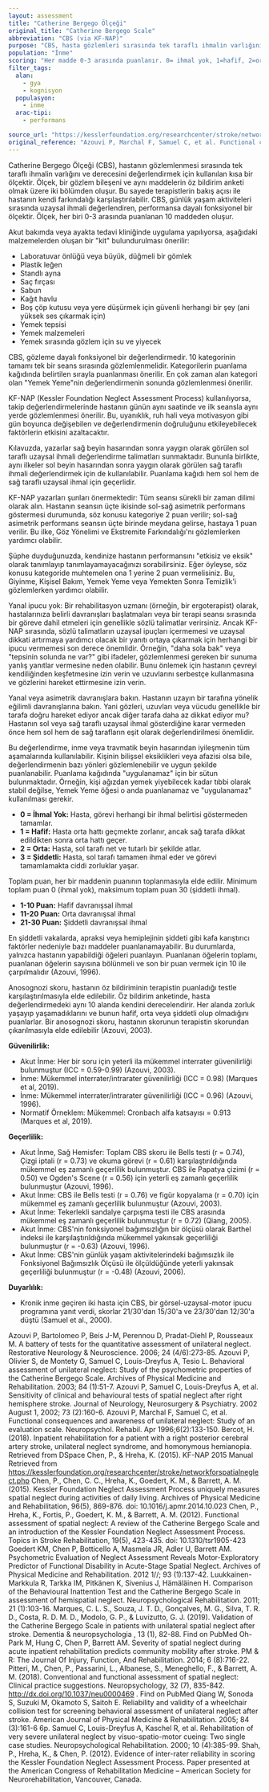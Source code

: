 ```yaml
---
layout: assessment
title: "Catherine Bergego Ölçeği"
original_title: "Catherine Bergego Scale"
abbreviation: "CBS (via KF-NAP)"
purpose: "CBS, hasta gözlemleri sırasında tek taraflı ihmalin varlığını ve derecesini değerlendirmek için tasarlanmış kısa bir ölçektir. Terapistlerin bakış açısı ve hastanın farkındalığını karşılaştırmak için aynı maddelerin hem gözlemsel bir bileşeni hem de öz bildirim anketini içerir."
population: "İnme"
scoring: "Her madde 0-3 arasında puanlanır. 0= ihmal yok, 1=hafif, 2=orta, 3=şiddetli. Minimum toplam puan 0 (ihmal yok), maksimum toplam puan 30 (şiddetli ihmal)."
filter_tags:
  alan:
    - gya
    - kognisyon
  populasyon:
    - inme
  arac-tipi:
    - performans

source_url: "https://kesslerfoundation.org/researchcenter/stroke/networkforspatialneglect.php"
original_reference: "Azouvi P, Marchal F, Samuel C, et al. Functional consequences and awareness of unilateral neglect: Study of an evaluation scale. Neuropsychol. Rehabil. Apr 1996;6(2):133-150."
---
```






Catherine Bergego Ölçeği (CBS), hastanın gözlemlenmesi sırasında tek taraflı ihmalin varlığını ve derecesini değerlendirmek için kullanılan kısa bir ölçektir. Ölçek, bir gözlem bileşeni ve aynı maddelerin öz bildirim anketi olmak üzere iki bölümden oluşur. Bu sayede terapistlerin bakış açısı ile hastanın kendi farkındalığı karşılaştırılabilir. CBS, günlük yaşam aktiviteleri sırasında uzaysal ihmali değerlendiren, performansa dayalı fonksiyonel bir ölçektir. Ölçek, her biri 0-3 arasında puanlanan 10 maddeden oluşur.


Akut bakımda veya ayakta tedavi kliniğinde uygulama yapılıyorsa, aşağıdaki malzemelerden oluşan bir "kit" bulundurulması önerilir:

*   Laboratuvar önlüğü veya büyük, düğmeli bir gömlek
*   Plastik leğen
*   Standlı ayna
*   Saç fırçası
*   Sabun
*   Kağıt havlu
*   Boş çöp kutusu veya yere düşürmek için güvenli herhangi bir şey (ani yüksek ses çıkarmak için)
*   Yemek tepsisi
*   Yemek malzemeleri
*   Yemek sırasında gözlem için su ve yiyecek


CBS, gözleme dayalı fonksiyonel bir değerlendirmedir. 10 kategorinin tamamı tek bir seans sırasında gözlemlenmelidir. Kategorilerin puanlama kağıdında belirtilen sırayla puanlanması önerilir. En çok zaman alan kategori olan "Yemek Yeme"nin değerlendirmenin sonunda gözlemlenmesi önerilir.

KF-NAP (Kessler Foundation Neglect Assessment Process) kullanılıyorsa, takip değerlendirmelerinde hastanın günün aynı saatinde ve ilk seansla aynı yerde gözlemlenmesi önerilir. Bu, uyanıklık, ruh hali veya motivasyon gibi gün boyunca değişebilen ve değerlendirmenin doğruluğunu etkileyebilecek faktörlerin etkisini azaltacaktır.

Kılavuzda, yazarlar sağ beyin hasarından sonra yaygın olarak görülen sol taraflı uzaysal ihmali değerlendirme talimatları sunmaktadır. Bununla birlikte, aynı ilkeler sol beyin hasarından sonra yaygın olarak görülen sağ taraflı ihmali değerlendirmek için de kullanılabilir. Puanlama kağıdı hem sol hem de sağ taraflı uzaysal ihmal için geçerlidir.

KF-NAP yazarları şunları önermektedir: Tüm seansı sürekli bir zaman dilimi olarak alın. Hastanın seansın üçte ikisinde sol-sağ asimetrik performans göstermesi durumunda, söz konusu kategoriye 2 puan verilir; sol-sağ asimetrik performans seansın üçte birinde meydana gelirse, hastaya 1 puan verilir. Bu ilke, Göz Yönelimi ve Ekstremite Farkındalığı'nı gözlemlerken yardımcı olabilir.

Şüphe duyduğunuzda, kendinize hastanın performansını "etkisiz ve eksik" olarak tanımlayıp tanımlayamayacağınızı sorabilirsiniz. Eğer öyleyse, söz konusu kategoride muhtemelen ona 1 yerine 2 puan vermelisiniz. Bu, Giyinme, Kişisel Bakım, Yemek Yeme veya Yemekten Sonra Temizlik'i gözlemlerken yardımcı olabilir.

Yanal ipucu yok: Bir rehabilitasyon uzmanı (örneğin, bir ergoterapist) olarak, hastalarınıza belirli davranışları başlatmaları veya bir terapi seansı sırasında bir göreve dahil etmeleri için genellikle sözlü talimatlar verirsiniz. Ancak KF-NAP sırasında, sözlü talimatların uzaysal ipuçları içermemesi ve uzaysal dikkati artırmaya yardımcı olacak bir yanıtı ortaya çıkarmak için herhangi bir ipucu vermemesi son derece önemlidir. Örneğin, "daha sola bak" veya "tepsinin solunda ne var?" gibi ifadeler, gözlemlenmesi gereken bir sunuma yanlış yanıtlar vermesine neden olabilir. Bunu önlemek için hastanın çevreyi kendiliğinden keşfetmesine izin verin ve uzuvlarını serbestçe kullanmasına ve gözlerini hareket ettirmesine izin verin.

Yanal veya asimetrik davranışlara bakın. Hastanın uzayın bir tarafına yönelik eğilimli davranışlarına bakın. Yani gözleri, uzuvları veya vücudu genellikle bir tarafa doğru hareket ediyor ancak diğer tarafa daha az dikkat ediyor mu? Hastanın sol veya sağ taraflı uzaysal ihmal gösterdiğine karar vermeden önce hem sol hem de sağ tarafların eşit olarak değerlendirilmesi önemlidir.

Bu değerlendirme, inme veya travmatik beyin hasarından iyileşmenin tüm aşamalarında kullanılabilir. Kişinin bilişsel eksiklikleri veya afazisi olsa bile, değerlendirmenin bazı yönleri gözlemlenebilir ve uygun şekilde puanlanabilir. Puanlama kağıdında "uygulanamaz" için bir sütun bulunmaktadır. Örneğin, kişi ağızdan yemek yiyebilecek kadar tıbbi olarak stabil değilse, Yemek Yeme öğesi o anda puanlanamaz ve "uygulanamaz" kullanılması gerekir.


*   **0 = İhmal Yok:** Hasta, görevi herhangi bir ihmal belirtisi göstermeden tamamlar.
*   **1 = Hafif:** Hasta orta hattı geçmekte zorlanır, ancak sağ tarafa dikkat edildikten sonra orta hattı geçer.
*   **2 = Orta:** Hasta, sol tarafı net ve tutarlı bir şekilde atlar.
*   **3 = Şiddetli:** Hasta, sol tarafı tamamen ihmal eder ve görevi tamamlamakta ciddi zorluklar yaşar.

Toplam puan, her bir maddenin puanının toplanmasıyla elde edilir. Minimum toplam puan 0 (ihmal yok), maksimum toplam puan 30 (şiddetli ihmal).


*   **1-10 Puan:** Hafif davranışsal ihmal
*   **11-20 Puan:** Orta davranışsal ihmal
*   **21-30 Puan:** Şiddetli davranışsal ihmal

En şiddetli vakalarda, apraksi veya hemiplejinin şiddeti gibi kafa karıştırıcı faktörler nedeniyle bazı maddeler puanlanamayabilir. Bu durumlarda, yalnızca hastanın yapabildiği öğeleri puanlayın. Puanlanan öğelerin toplamı, puanlanan öğelerin sayısına bölünmeli ve son bir puan vermek için 10 ile çarpılmalıdır (Azouvi, 1996).

Anosognozi skoru, hastanın öz bildiriminin terapistin puanladığı testle karşılaştırılmasıyla elde edilebilir. Öz bildirim anketinde, hasta değerlendirmedeki aynı 10 alanda kendini derecelendirir. Her alanda zorluk yaşayıp yaşamadıklarını ve bunun hafif, orta veya şiddetli olup olmadığını puanlarlar. Bir anosognozi skoru, hastanın skorunun terapistin skorundan çıkarılmasıyla elde edilebilir (Azouvi, 2003).


**Güvenilirlik:**

*   Akut İnme: Her bir soru için yeterli ila mükemmel interrater güvenilirliği bulunmuştur (ICC = 0.59-0.99) (Azouvi, 2003).
*   İnme: Mükemmel interrater/intrarater güvenilirliği (ICC = 0.98) (Marques et al, 2019).
*   İnme: Mükemmel interrater/intrarater güvenilirliği (ICC = 0.96) (Azouvi, 1996).
*   Normatif Örneklem: Mükemmel: Cronbach alfa katsayısı = 0.913 (Marques et al, 2019).

**Geçerlilik:**

*   Akut İnme, Sağ Hemisfer: Toplam CBS skoru ile Bells testi (r = 0.74), Çizgi iptali (r = 0.73) ve okuma görevi (r = 0.61) karşılaştırıldığında mükemmel eş zamanlı geçerlilik bulunmuştur. CBS ile Papatya çizimi (r = 0.50) ve Ogden's Scene (r = 0.56) için yeterli eş zamanlı geçerlilik bulunmuştur (Azouvi, 1996).
*   Akut İnme: CBS ile Bells testi (r = 0.76) ve figür kopyalama (r = 0.70) için mükemmel eş zamanlı geçerlilik bulunmuştur (Azouvi, 2003).
*   Akut İnme: Tekerlekli sandalye çarpışma testi ile CBS arasında mükemmel eş zamanlı geçerlilik bulunmuştur (r = 0.72) (Qiang, 2005).
*   Akut İnme: CBS'nin fonksiyonel bağımsızlığın bir ölçüsü olarak Barthel indeksi ile karşılaştırıldığında mükemmel yakınsak geçerliliği bulunmuştur (r = -0.63) (Azouvi, 1996).
*   Akut İnme: CBS'nin günlük yaşam aktivitelerindeki bağımsızlık ile Fonksiyonel Bağımsızlık Ölçüsü ile ölçüldüğünde yeterli yakınsak geçerliliği bulunmuştur (r = -0.48) (Azouvi, 2006).

**Duyarlılık:**

*   Kronik inme geçiren iki hasta için CBS, bir görsel-uzaysal-motor ipucu programına yanıt verdi, skorlar 21/30'dan 15/30'a ve 23/30'dan 12/30'a düştü (Samuel et al., 2000).


Azouvi P, Bartolomeo P, Beis J-M, Perennou D, Pradat-Diehl P, Rousseaux M. A battery of tests for the quantitative assessment of unilateral neglect. Restorative Neurology & Neuroscience. 2006;
24
(4/6):273-85.
Azouvi P, Olivier S, de Montety G, Samuel C, Louis-Dreyfus A, Tesio L. Behavioral assessment of unilateral neglect: Study of the psychometric properties of the Catherine Bergego Scale. Archives of Physical Medicine and Rehabilitation. 2003;
84
(1):51-7.
Azouvi P, Samuel C, Louis-Dreyfus A, et al. Sensitivity of clinical and behavioural tests of spatial neglect after right hemisphere stroke. Journal of Neurology, Neurosurgery & Psychiatry. 2002 August 1, 2002;
73
(2):160-6.
Azouvi P, Marchal F, Samuel C, et al. Functional consequences and awareness of unilateral neglect: Study of an evaluation scale. Neuropsychol. Rehabil. Apr 1996;6(2):133-150.
Bercot, H. (2018). Inpatient rehabilitation for a patient with a right posterior cerebral artery stroke, unilateral neglect syndrome, and homonymous hemianopia.
Retrieved from DSpace
Chen, P., & Hreha, K. (2015). KF-NAP 2015 Manual Retrieved from https://kesslerfoundation.org/researchcenter/stroke/networkforspatialneglect.php
Chen, P., Chen, C. C., Hreha, K., Goedert, K. M., & Barrett, A. M. (2015). Kessler Foundation Neglect Assessment Process uniquely measures spatial neglect during activities of daily living. Archives of Physical Medicine and Rehabilitation, 96(5), 869-876. doi: 10.1016/j.apmr.2014.10.023
Chen, P., Hreha, K., Fortis, P., Goedert, K. M., & Barrett, A. M. (2012). Functional assessment of spatial neglect: A review of the Catherine Bergego Scale and an introduction of the Kessler Foundation Neglect Assessment Process. Topics in Stroke Rehabilitation, 19(5), 423-435. doi: 10.1310/tsr1905-423
Goedert KM, Chen P, Botticello A, Masmela JR, Adler U, Barrett AM. Psychometric Evaluation of Neglect Assessment Reveals Motor-Exploratory Predictor of Functional Disability in Acute-Stage Spatial Neglect. Archives of Physical Medicine and Rehabilitation. 2012 1//;
93
(1):137-42.
Luukkainen-Markkula R, Tarkka IM, Pitkänen K, Sivenius J, Hämäläinen H. Comparison of the Behavioural Inattention Test and the Catherine Bergego Scale in assessment of hemispatial neglect. Neuropsychological Rehabilitation. 2011;
21
(1):103-16.
Marques, C. L. S., Souza, J. T. D., Gonçalves, M. G., Silva, T. R. D., Costa, R. D. M. D., Modolo, G. P., & Luvizutto, G. J. (2019). Validation of the Catherine Bergego Scale in patients with unilateral spatial neglect after stroke.
Dementia & neuropsychologia
,
13
(1), 82-88.
Find on PubMed
Oh-Park M, Hung C, Chen P, Barrett AM. Severity of spatial neglect during acute inpatient rehabilitation predicts community mobility after stroke. PM & R: The Journal Of Injury, Function, And Rehabilitation. 2014;
6
(8):716-22.
Pitteri, M., Chen, P., Passarini, L., Albanese, S., Meneghello, F., & Barrett, A. M. (2018). Conventional and functional assessment of spatial neglect: Clinical practice suggestions.
Neuropsychology, 32
(7), 835-842.
http://dx.doi.org/10.1037/neu0000469
.
Find on PubMed
Qiang W, Sonoda S, Suzuki M, Okamoto S, Saitoh E. Reliability and validity of a wheelchair collision test for screening behavioral assessment of unilateral neglect after stroke. American Journal of Physical Medicine & Rehabilitation. 2005;
84
(3):161-6 6p.
Samuel C, Louis-Dreyfus A, Kaschel R, et al. Rehabilitation of very severe unilateral neglect by visuo-spatio-motor cueing: Two single case studies. Neuropsychological Rehabilitation. 2000;
10
(4):385-99.
Shah, P., Hreha, K., & Chen, P. (2012). Evidence of inter-rater reliability in scoring the Kessler Foundation Neglect Assessment Process. Paper presented at the American Congress of Rehabilitation Medicine – American Society for Neurorehabilitation, Vancouver, Canada.

```